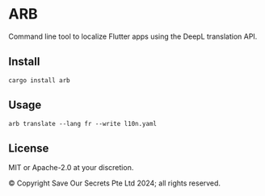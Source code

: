 # ARB

Command line tool to localize Flutter apps using the DeepL translation API.

## Install

```
cargo install arb
```

## Usage

```
arb translate --lang fr --write l10n.yaml
```

## License

MIT or Apache-2.0 at your discretion.

© Copyright Save Our Secrets Pte Ltd 2024; all rights reserved.
